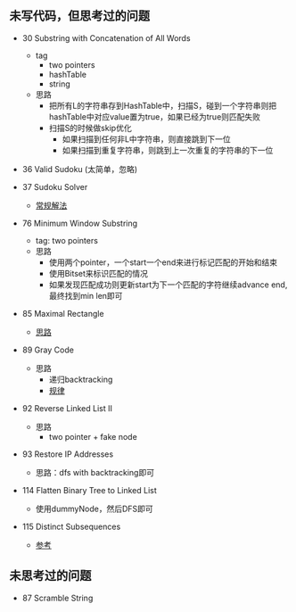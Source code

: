 
## 未写代码，但思考过的问题

* 30 Substring with Concatenation of All Words
    * tag
        * two pointers
        * hashTable
        * string
    * 思路
        * 把所有L的字符串存到HashTable中，扫描S，碰到一个字符串则把hashTable中对应value置为true，如果已经为true则匹配失败
        * 扫描S的时候做skip优化
            * 如果扫描到任何非L中字符串，则直接跳到下一位
            * 如果扫描到重复字符串，则跳到上一次重复的字符串的下一位

* 36 Valid Sudoku (太简单，忽略)
* 37 Sudoku Solver
    * [常规解法](http://58.20.53.45/files/files_upload/content/material_169/COLUMN_6/file_8.htm)
    
* 76 Minimum Window Substring
    * tag: two pointers
    * 思路
        * 使用两个pointer，一个start一个end来进行标记匹配的开始和结束
        * 使用Bitset来标识匹配的情况
        * 如果发现匹配成功则更新start为下一个匹配的字符继续advance end, 最终找到min len即可

* 85 Maximal Rectangle
    * [思路](http://www.cnblogs.com/lichen782/p/leetcode_maximal_rectangle.html)

* 89 Gray Code
    * 思路
        * 递归backtracking
        * [规律](http://blog.csdn.net/worldwindjp/article/details/21536103)

* 92 Reverse Linked List II
    * 思路
        * two pointer + fake node
        
* 93 Restore IP Addresses
    * 思路：dfs with backtracking即可

* 114 Flatten Binary Tree to Linked List
    * 使用dummyNode，然后DFS即可
    
* 115 Distinct Subsequences
    * [参考](http://blog.csdn.net/abcbc/article/details/8978146)
    
## 未思考过的问题

* 87 Scramble String
